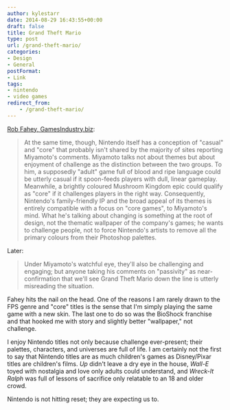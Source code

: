 ```yaml
---
author: kylestarr
date: 2014-08-29 16:43:55+00:00
draft: false
title: Grand Theft Mario
type: post
url: /grand-theft-mario/
categories:
- Design
- General
postFormat:
- Link
tags:
- nintendo
- video games
redirect_from:
    - /grand-theft-mario/
---
```


[Rob Fahey, GamesIndustry.biz](http://www.gamesindustry.biz/articles/2014-08-28-nintendo-isnt-hitting-reset?curator=MediaREDEF):

> At the same time, though, Nintendo itself has a conception of "casual" and "core" that probably isn't shared by the majority of sites reporting Miyamoto's comments. Miyamoto talks not about themes but about enjoyment of challenge as the distinction between the two groups. To him, a supposedly "adult" game full of blood and ripe language could be utterly casual if it spoon-feeds players with dull, linear gameplay. Meanwhile, a brightly coloured Mushroom Kingdom epic could qualify as "core" if it challenges players in the right way. Consequently, Nintendo's family-friendly IP and the broad appeal of its themes is entirely compatible with a focus on "core games", to Miyamoto's mind. What he's talking about changing is something at the root of design, not the thematic wallpaper of the company's games; he wants to challenge people, not to force Nintendo's artists to remove all the primary colours from their Photoshop palettes.

Later:

> Under Miyamoto's watchful eye, they'll also be challenging and engaging; but anyone taking his comments on "passivity" as near-confirmation that we'll see Grand Theft Mario down the line is utterly misreading the situation.

Fahey hits the nail on the head. One of the reasons I am rarely drawn to the FPS genre and "core" titles is the sense that I'm simply playing the same game with a new skin. The last one to do so was the BioShock franchise and that hooked me with story and slightly better "wallpaper," not challenge.

I enjoy Nintendo titles not only because challenge ever-present; their palettes, characters, and universes are full of life. I am certainly not the first to say that Nintendo titles are as much children's games as Disney/Pixar titles are children's films. _Up_ didn't leave a dry eye in the house, _Wall-E_ toyed with nostalgia and love only adults could understand, and _Wreck-It Ralph_ was full of lessons of sacrifice only relatable to an 18 and older crowd.

Nintendo is not hitting reset; they are expecting us to.